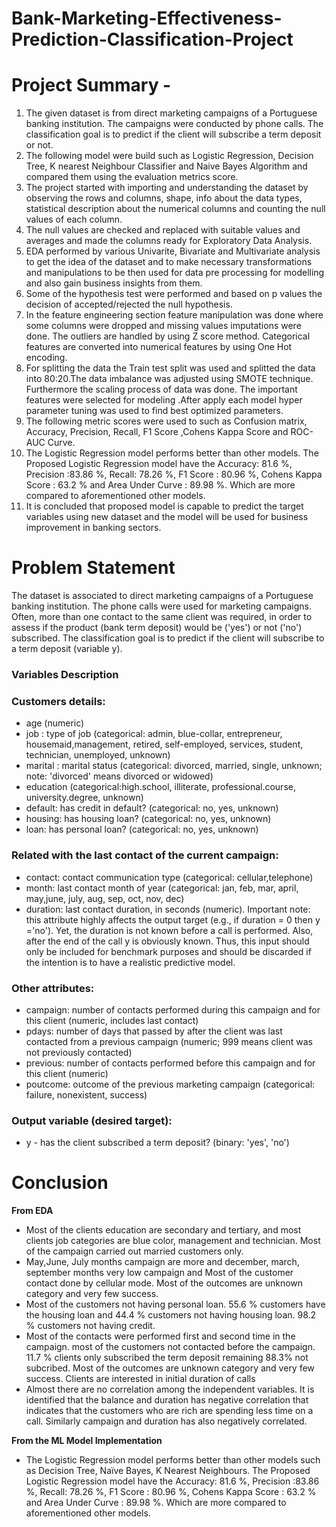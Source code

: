# Bank-Marketing-Effectiveness-Prediction-Classification-Project

# **Project Summary -**

1.	The given dataset is from direct marketing campaigns of a Portuguese banking institution. The campaigns were conducted by phone calls. The classification goal is to predict if the client will subscribe a term deposit or not.
2.	The following model were build such as Logistic Regression, Decision Tree,  K nearest Neighbour Classifier and Naive Bayes Algorithm and compared them using the evaluation metrics score.
3.	The project started with importing and understanding the dataset by observing the rows and columns, shape, info about the data types, statistical description about the numerical columns and counting the null values of each column.
4.	The null values  are checked  and replaced with suitable values and averages and made the columns ready for Exploratory Data Analysis.
5.	 EDA  performed by various Univarite, Bivariate and Multivariate analysis to get the idea of the dataset and to make necessary transformations and manipulations to be then used for data pre processing for modelling and also gain business insights from them.
6.	Some of the hypothesis test were performed and based on p values the decision of accepted/rejected the  null hypothesis. 
7.	In the feature engineering section feature manipulation was done  where some columns were dropped and missing values imputations were done. The outliers are handled by using Z score method. Categorical features are converted into  numerical features by using  One Hot encoding.
8.	For splitting the data the Train test split was used  and splitted the data into 80:20.The data imbalance was adjusted using SMOTE technique. Furthermore the scaling process of data was done. The important features were selected for modeling .After apply each model hyper parameter tuning was used to find best optimized parameters.
9.	 The following metric scores were used to  such as Confusion matrix, Accuracy, Precision, Recall, F1 Score ,Cohens Kappa Score and ROC-AUC Curve.
10.	The Logistic Regression model performs better than other models. The Proposed Logistic Regression model have the Accuracy: 81.6 %, Precision :83.86 %, Recall: 78.26 %, F1 Score : 80.96 %, Cohens Kappa Score : 63.2 % and Area Under Curve : 89.98 %. Which are more compared to aforementioned other models.
11.	It is concluded that proposed model is capable to predict the target variables using new dataset and the model will be used for business improvement in banking sectors. 

# **Problem Statement**

The dataset is associated to direct marketing campaigns of a Portuguese banking institution. The phone calls were used for marketing campaigns. Often, more than one contact to the same client was required, in order to assess if the product (bank term deposit) would be ('yes') or not ('no') subscribed. The classification goal is to predict if the client will subscribe to a term deposit (variable y).

### Variables Description 


### <b>Customers details: </b>
*   age (numeric)
*  job : type of job (categorical: admin, blue-collar, entrepreneur, housemaid,management, retired, self-employed, services, student, technician, unemployed, unknown)
*  marital : marital status (categorical: divorced, married, single, unknown; note: 'divorced' means divorced or widowed)
*  education (categorical:high.school, illiterate, professional.course, university.degree, unknown)
*  default: has credit in default? (categorical: no, yes, unknown)
*  housing: has housing loan? (categorical: no, yes, unknown)
*  loan: has personal loan? (categorical: no, yes, unknown)

### <b> Related with the last contact of the current campaign:</b>
*  contact: contact communication type (categorical: cellular,telephone)
*  month: last contact month of year (categorical: jan, feb, mar, april, may,june, july, aug, sep, oct, nov, dec)
*  duration: last contact duration, in seconds (numeric). Important note: this attribute highly affects the output target (e.g., if duration = 0 then y ='no'). Yet, the duration is not known before a call is performed. Also, after the end of the call y is obviously known. Thus, this input should only be included for benchmark purposes and should be discarded if the intention is to have a realistic predictive model.

### <b>Other attributes: </b>
*  campaign: number of contacts performed during this campaign and for this client (numeric, includes last contact)
*  pdays: number of days that passed by after the client was last contacted from a previous campaign (numeric; 999 means client was not previously contacted)
*  previous: number of contacts performed before this campaign and for this client (numeric)
*  poutcome: outcome of the previous marketing campaign (categorical: failure, nonexistent, success)


### <b>Output variable (desired target):</b>
*  y - has the client subscribed a term deposit? (binary: 'yes', 'no')

# **Conclusion**

**From EDA**


*   Most of the clients education are secondary and tertiary, and most clients job categories are blue color, management and technician. Most of the campaign carried out married customers only.
*   May,June, July months campaign are more and december, march, september months very low campaign and Most of the customer contact done by cellular mode. Most of the outcomes are unknown category and very few success.
*   Most of the customers not having personal loan. 55.6 % customers have the housing loan and 44.4 % customers not having housing loan. 98.2 % customers not having credit.
*   Most of the contacts were performed first and second time in the campaign. most of the customers not contacted before the campaign. 11.7 % clients only subscribed the term deposit remaining 88.3% not subcribed. Most of the outcomes are unknown category and very few success. Clients are interested in initial duration of calls 
*   Almost there are no correlation among the independent variables. It is identified that the balance and duration has negative correlation that indicates that the customers who are rich are spending less time on a call. Similarly campaign and duration has also negatively correlated.

**From the ML Model Implementation**

*   The Logistic Regression model performs better than other models such as Decision Tree, Naïve Bayes, K Nearest Neighbours. The Proposed Logistic Regression model have the Accuracy: 81.6 %, Precision :83.86 %, Recall: 78.26 %, F1 Score : 80.96 %, Cohens Kappa Score : 63.2 % and Area Under Curve : 89.98 %. Which are more compared to  aforementioned other models.

















